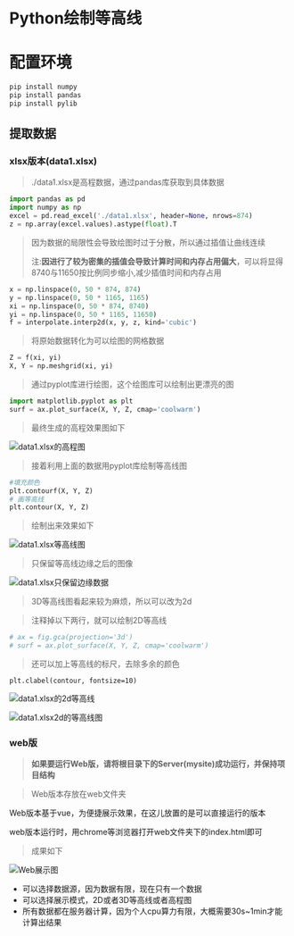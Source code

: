 # Python绘制等高线

# 配置环境

```bash
pip install numpy
pip install pandas
pip install pylib
```

## 提取数据

### xlsx版本(data1.xlsx)

> ./data1.xlsx是高程数据，通过pandas库获取到具体数据

```python
import pandas as pd
import numpy as np
excel = pd.read_excel('./data1.xlsx', header=None, nrows=874)
z = np.array(excel.values).astype(float).T
```

> 因为数据的局限性会导致绘图时过于分散，所以通过插值让曲线连续
>
> 注:**因进行了较为密集的插值会导致计算时间和内存占用偏大**，可以将显得8740与11650按比例同步缩小,减少插值时间和内存占用

```python
x = np.linspace(0, 50 * 874, 874)
y = np.linspace(0, 50 * 1165, 1165)
xi = np.linspace(0, 50 * 874, 8740)
yi = np.linspace(0, 50 * 1165, 11650)
f = interpolate.interp2d(x, y, z, kind='cubic')
```

> 将原始数据转化为可以绘图的网格数据

```python
Z = f(xi, yi)
X, Y = np.meshgrid(xi, yi)
```

> 通过pyplot库进行绘图，这个绘图库可以绘制出更漂亮的图

```python
import matplotlib.pyplot as plt
surf = ax.plot_surface(X, Y, Z, cmap='coolwarm')
```

> 最终生成的高程效果图如下

![data1.xlsx的高程图](https://gitee.com/widealpha/pic/raw/master/image-20210411204038715.png)

> 接着利用上面的数据用pyplot库绘制等高线图

```python
#填充颜色
plt.contourf(X, Y, Z)
# 画等高线
plt.contour(X, Y, Z)
```

> 绘制出来效果如下

![data1.xlsx等高线图](https://gitee.com/widealpha/pic/raw/master/image-20210411204605202.png)

> 只保留等高线边缘之后的图像

![data1.xlsx只保留边缘数据](https://gitee.com/widealpha/pic/raw/master/image-20210411205917040.png)



> 3D等高线图看起来较为麻烦，所以可以改为2d

> 注释掉以下两行，就可以绘制2D等高线

```python
# ax = fig.gca(projection='3d')
# surf = ax.plot_surface(X, Y, Z, cmap='coolwarm')
```

> 还可以加上等高线的标尺，去除多余的颜色

```
plt.clabel(contour, fontsize=10)
```

![data1.xlsx的2d等高线](https://gitee.com/widealpha/pic/raw/master/image-20210411224843654.png)

![data1.xlsx2d的等高线图](https://gitee.com/widealpha/pic/raw/master/image-20210411225228062.png)

### web版

> **如果要运行Web版，请将根目录下的Server(mysite)成功运行，并保持项目结构**

>  Web版本存放在web文件夹

Web版本基于vue，为便捷展示效果，在这儿放置的是可以直接运行的版本

web版本运行时，用chrome等浏览器打开web文件夹下的index.html即可

> 成果如下

![Web展示图](https://gitee.com/widealpha/pic/raw/master/image-20210413233145743.png)

- 可以选择数据源，因为数据有限，现在只有一个数据
- 可以选择展示模式，2D或者3D等高线或者高程图
- 所有数据都在服务器计算，因为个人cpu算力有限，大概需要30s~1min才能计算出结果

